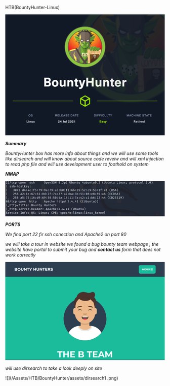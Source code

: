 
HTB(BountyHunter-Linux)

![](/Assets/HTB/BountyHunter/assets/BountyHunter.png)

_**Summary**_ 

_BountyHunter box has more info about things and we will use some tools like dirsearch and will know about source code reveiw and will xml injection to read php file and will use development user to foothold on system_


_**NMAP**_

![](/Assets/HTB/BountyHunter/assets/nmap1.png)

_**PORTS**_

_We find port 22 fir ssh conection and Apache2 on port 80_ 

_we will take a tour in website we found a bug bounty team webpage , the website have portal to submit your bug and **contact us** form that does not work correctly_

![](/Assets/HTB/BountyHunter/assets/web.png)


_will use dirsearch to take a look deeply on site_

![](/Assets/HTB/BountyHunter/assets/dirsearch1 .png)







